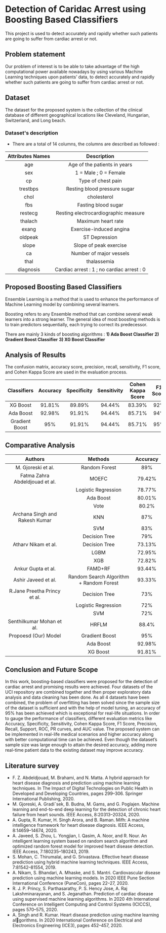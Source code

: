 # Detection of Caridac Arrest using Boosting Based Classifiers


This project is used to detect accurately and rapidly whether such patients are going to suffer from cardiac arrest or not.

## Problem statement

Our problem of interest is to be able to take advantage of the high computational power available nowadays by using various Machine Learning techniques upon patients’ data, to detect accurately and rapidly whether such patients are going to suffer from cardiac arrest or not.

## Dataset

The dataset for the proposed system is the collection of the clinical database of different geographical locations like Cleveland, Hungarian, Switzerland, and Long beach.

### Dataset's description

- There are a total of 14 columns, the columns are described as followed :

| Attributes Names | Description |
| :---: | :---: |
| age | Age of the patients in years |
| sex | 1 = Male ; 0 = Female |
| cp | Type of chest pain |
| trestbps | Resting blood pressure sugar |
| chol | cholesterol |
| fbs | Fasting blood sugar |
| restecg | Resting electrocardiographic measure |
| thalach | Maximum heart rate |
| exang | Exercise-induced angina |
| oldpeak | ST Depression |
| slope | Slope of peak exercise |
| ca | Number of major vessels |
| thal | thalassemia |
| diagnosis | Cardiac arrest : 1 ; no cardiac arrest : 0 |

## Proposed Boosting Based Classifiers

Ensemble Learning is a method that is used to enhance the performance of Machine Learning model by combining several learners.

Boosting refers to any Ensemble method that can combine several weak learners into a strong learner. The general idea of most boosting methods is to train predictors sequentially, each trying to correct its predecessor.

There are mainly 3 kinds of boosting algorithms :
**1) Ada Boost Classifier** 
**2) Gradient Boost Classifier**
**3) XG Boost Classifier**

## Analysis of Results

The confusion matrix, accuracy score, precision, recall, sensitivity, F1 score, and Cohen Kappa Score are used in the evaluation process.

| Classifiers | Accuracy | Specificity | Sensitivity | Cohen Kappa Score | F1 Score |
| :---: | :---: | :---: | :---: | :---: | :---: |
| XG Boost | 91.81% | 89.89% | 94.44% | 83.39% | 92% |
| Ada Boost | 92.98% | 91.91% | 94.44% | 85.71% | 94% |
| Gradient Boost | 95% | 91.91% | 94.44% | 85.71% | 95% |

## Comparative Analysis

| Authors | Methods | Accuracy |
| :---: | :---: | :---: |
| M. Gjoreski et al. | Random Forest | 89% |
| Fatma Zahra Abdeldjouad et al. | MOEFC | 79.42% |
|| Logistic Regression | 78.77% |
|| Ada Boost | 80.01% |
|| Vote | 80.2% |
| Archana Singh and Rakesh Kumar | KNN | 87% |
|| SVM | 83% |
|| Decision Tree | 79% |
| Atharv Nikam et al. | Decision Tree | 73.13% |
|| LGBM | 72.95% |
|| XGB | 72.82% |
| Ankur Gupta et al. | FAMD+RF | 93.44% |
| Ashir Javeed et al. | Random Search Algorithm + Random Forest | 93.33% |
| R.Jane Preetha Princy et al. | Decision Tree | 73% |
|| Logistic Regression | 72% |
|| SVM | 72% |
| Senthilkumar Mohan et al. | HRFLM | 88.4% |
| Propoesd (Our) Model | Gradient Boost | 95% |
|| Ada Boost | 92.98% |
|| XG Boost | 91.81% |

## Conclusion and Future Scope

In this work, boosting-based classifiers were proposed for the detection of cardiac arrest and promising results were achieved. Four datasets of the UCI repository are combined together and then proper exploratory data analysis and data cleaning has been done. As all 4 datasets have been combined, the problem of overfitting has been solved since the sample size of the dataset is sufficient and with the help of model tuning, an accuracy of 95% has been achieved which is exceptional for real-life situations. In order to gauge the performance of classifiers, different evaluation metrics like Accuracy, Specificity, Sensitivity, Cohen Kappa Score, F1 Score, Precision, Recall, Support, ROC, PR curves, and AUC value. The proposed system can be implemented in real-life medical scenarios and higher accuracy along with better computational time can be achieved. Even though the dataset’s sample size was large enough to attain the desired accuracy, adding more real-time patient data to the existing dataset may improve accuracy.

## Literature survey
- F. Z. Abdeldjouad, M. Brahami, and N. Matta. A hybrid approach for heart disease diagnosis and prediction using machine learning techniques. In The Impact of Digital Technologies on Public Health in Developed and Developing Countries, pages 299–306. Springer International Publishing, 2020. 
- M. Gjoreski, A. Gradiˇsek, B. Budna, M. Gams, and G. Poglajen. Machine learning and end-to-end deep learning for the detection of chronic heart failure from heart sounds. IEEE Access, 8:20313–20324, 2020. 
- A. Gupta, R. Kumar, H. Singh Arora, and B. Raman. Mifh: A machine intelligence framework for heart disease diagnosis. IEEE Access, 8:14659–14674, 2020.
- A. Javeed, S. Zhou, L. Yongjian, I. Qasim, A. Noor, and R. Nour. An intelligent learning system based on random search algorithm and optimized random forest model for improved heart disease detection. IEEE Access, 7:180235–180243, 2019.
- S. Mohan, C. Thirumalai, and G. Srivastava. Effective heart disease prediction using hybrid machine learning techniques. IEEE Access, 7:81542–81554, 2019.
- A. Nikam, S. Bhandari, A. Mhaske, and S. Mantri. Cardiovascular disease prediction using machine learning models. In 2020 IEEE Pune Section International Conference (PuneCon), pages 22–27, 2020.
- R. J. P. Princy, S. Parthasarathy, P. S. Hency Jose, A. Raj Lakshminarayanan, and S. Jeganathan. Prediction of cardiac disease using supervised machine learning algorithms. In 2020 4th International Conference on Intelligent Computing and Control Systems (ICICCS), pages 570–575, 2020.
- A. Singh and R. Kumar. Heart disease prediction using machine learning algorithms. In 2020 International Conference on Electrical and Electronics Engineering (ICE3), pages 452–457, 2020.
